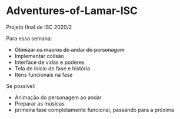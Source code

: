 # Adventures-of-Lamar-ISC
Projeto final de ISC 2020/2

Para essa semana:
- ~~Otimizar os macros de andar do personagem~~
- Implementar colisão
- Interface de vidas e poderes
- Tela de início de fase e história
- Itens funcionais na fase

Se possível:
- Animação do personagem ao andar
- Preparar as músicas
- primeira fase completamente funcional, passando para a próxima
